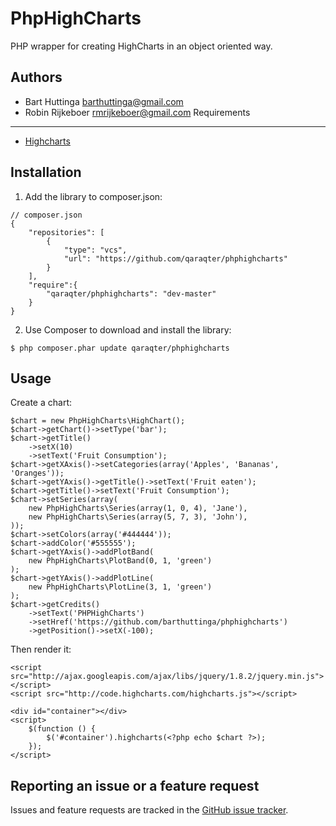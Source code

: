 PhpHighCharts
==============

PHP wrapper for creating HighCharts in an object oriented way.

Authors
-------

* Bart Huttinga <barthuttinga@gmail.com>
* Robin Rijkeboer <rmrijkeboer@gmail.com>
Requirements
------------

* [Highcharts](http://www.highcharts.com/)

Installation
------------

 1. Add the library to composer.json:

```
// composer.json
{
    "repositories": [
        {
            "type": "vcs",
            "url": "https://github.com/qaraqter/phphighcharts"
        }
    ],
    "require":{
        "qaraqter/phphighcharts": "dev-master"
    }
}
```

 2. Use Composer to download and install the library:

```
$ php composer.phar update qaraqter/phphighcharts
```

Usage
-----

Create a chart:

```
$chart = new PhpHighCharts\HighChart();
$chart->getChart()->setType('bar');
$chart->getTitle()
    ->setX(10)
    ->setText('Fruit Consumption');
$chart->getXAxis()->setCategories(array('Apples', 'Bananas', 'Oranges'));
$chart->getYAxis()->getTitle()->setText('Fruit eaten');
$chart->getTitle()->setText('Fruit Consumption');
$chart->setSeries(array(
    new PhpHighCharts\Series(array(1, 0, 4), 'Jane'),
    new PhpHighCharts\Series(array(5, 7, 3), 'John'),
));
$chart->setColors(array('#444444'));
$chart->addColor('#555555');
$chart->getYAxis()->addPlotBand(
    new PhpHighCharts\PlotBand(0, 1, 'green')
);
$chart->getYAxis()->addPlotLine(
    new PhpHighCharts\PlotLine(3, 1, 'green')
);
$chart->getCredits()
	->setText('PHPHighCharts')
	->setHref('https://github.com/barthuttinga/phphighcharts')
	->getPosition()->setX(-100);
```

Then render it:

```
<script src="http://ajax.googleapis.com/ajax/libs/jquery/1.8.2/jquery.min.js"></script>
<script src="http://code.highcharts.com/highcharts.js"></script>

<div id="container"></div>
<script>
    $(function () {
        $('#container').highcharts(<?php echo $chart ?>);
    });
</script>
```

Reporting an issue or a feature request
---------------------------------------

Issues and feature requests are tracked in the [GitHub issue tracker](https://github.com/qaraqter/phphighcharts/issues).
